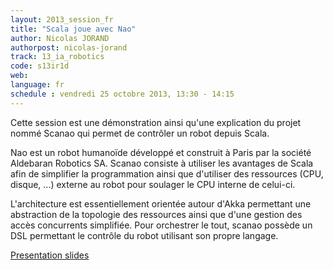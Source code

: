 ```yaml
---
layout: 2013_session_fr
title: "Scala joue avec Nao"
author: Nicolas JORAND
authorpost: nicolas-jorand
track: 13_ia_robotics
code: s13ir1d
web: 
language: fr
schedule : vendredi 25 octobre 2013, 13:30 - 14:15
---
```


Cette session est une démonstration ainsi qu'une explication du projet nommé Scanao qui permet de contrôler un robot depuis Scala.

Nao est un robot humanoïde développé et construit à Paris par la société Aldebaran Robotics SA. Scanao consiste à utiliser les avantages de Scala afin de simplifier la programmation ainsi que d'utiliser des ressources (CPU, disque, ...) externe au robot pour soulager le CPU interne de celui-ci.

L'architecture est essentiellement orientée autour d'Akka permettant une abstraction de la topologie des ressources ainsi que d'une gestion des accès concurrents simplifiée. Pour orchestrer le tout, scanao possède un DSL permettant le contrôle du robot utilisant son propre langage.  

[Presentation slides](http://prezi.com/zief20rwiray/scala-joue-avec-nao/)
